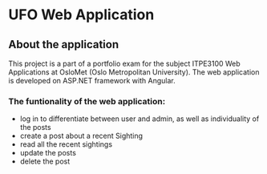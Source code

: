 # UFO Web Application

## About the application
This project is a part of a portfolio exam for the subject ITPE3100 Web Applications at OsloMet (Oslo Metropolitan University).
The web application is developed on ASP.NET framework with Angular.

### The funtionality of the web application:
* log in to differentiate between user and admin, as well as individuality of the posts
* create a post about a recent Sighting
* read all the recent sightings
* update the posts
* delete the post
